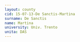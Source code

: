 ```yaml
---
layout: county 
cid: 15-07-13-De Sanctis-Martina
surname: De Sanctis
name: Martina
university: Univ. Trento
unita: DAS
---
```


